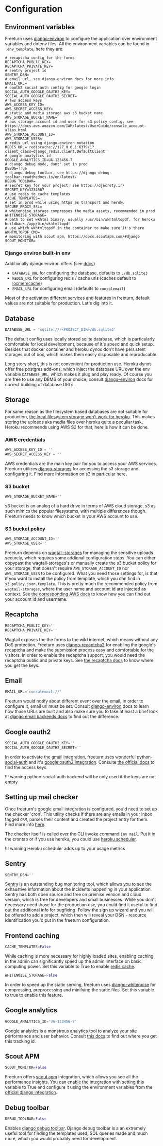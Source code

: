 # Configuration

## Environment variables

Freeturn uses [django-environ](https://github.com/joke2k/django-environ) to configure the application over environment
variables and dotenv files. All the environment variables can be found in `.env_template`, here they are:

```.env
# recaptcha config for the forms
RECAPTCHA_PUBLIC_KEY=
RECAPTCHA_PRIVATE_KEY=
# sentry project id
SENTRY_DSN=
# email url, see django-environ docs for more info
EMAIL_URL=
# oauth2 social auth config for google login
SOCIAL_AUTH_GOOGLE_OAUTH2_KEY=
SOCIAL_AUTH_GOOGLE_OAUTH2_SECRET=
# aws access keys
AWS_ACCESS_KEY_ID=
AWS_SECRET_ACCESS_KEY=
# static and media storage aws s3 bucket name
AWS_STORAGE_BUCKET_NAME=
# aws storage account id and user for s3 policy config, see https://docs.aws.amazon.com/IAM/latest/UserGuide/console_account-alias.html
AWS_STORAGE_ACCOUNT_ID=
AWS_STORAGE_USER=
# redis url using django-environ notation
REDIS_URL='rediscache://127.0.0.1:6379/1?client_class=django_redis.client.DefaultClient'
# google analytics id
GOOGLE_ANALYTICS_ID=UA-123456-7
# django debug mode, dont' set in prod
DEBUG=True
# django debug toolbar, see https://django-debug-toolbar.readthedocs.io/en/latest/
DEBUG_TOOLBAR=
# secret key for your project, see https://djecrety.ir/
SECRET_KEY=1234567
# use redis to cache templates
CACHE_TEMPLATES=
# set in prod while using https as transport and heroku
SECURE_PROXY_SSL=
# whitenoise storage compresses the media assets, recommended in prod
WHITENOISE_STORAGE=
# path to set wkhtml binary, usually /usr/bin/wkhtmltopdf, for heroku buildback /app/bin/wkhtmltopdf
# use which wkhtmltopdf in the container to make sure it's there
WKHTMLTOPDF_CMD=
# monitoring with scout apm, https://docs.scoutapm.com/#django
SCOUT_MONITOR=
```

### Django environ built-in env

Additionally django environ offers (see [docs](https://github.com/joke2k/django-environ#supported-types))
- `DATABASE_URL` for configuring the database, defaults to `./db.sqlite3`
- `REDIS_URL` for configuring redis / cache urls (caches default to [locmemcache](https://docs.djangoproject.com/en/3.0/topics/cache/#local-memory-caching))
- `EMAIL_URL` for configuring email  (defaults to `consolemail`)

Most of the activation different services and features in freeturn, default values are not suitable
for production. Let's dig into it.

## Database

```python
DATABASE_URL = 'sqlite:///<PROJECT_DIR>/db.sqlite3'
```

The default config uses locally stored sqlite database, which is particularly comfortable for local development, because
of it's speed and quick setup. Besides that docker container and heroku dynos don't have persistent storages out of box,
which makes them easily disposable and reproducable.

Long story short, this is not convenient for production use. Heroku dynos offer free postgres add-ons, which inject the
database URL over the env variable `DATABASE_URL`, which makes it plug and play ready. Of course you are free to use any
DBMS of your choice, consult [django-environ](https://github.com/joke2k/django-environ#supported-types) docs for correct
building of database URLs.

## Storage

For same reason as the filesystem based databases are not suitable for production, [the local filesystem storage won't
work for heroku](https://help.heroku.com/K1PPS2WM/why-are-my-file-uploads-missing-deleted). This makes storing the
uploads aka media files over heroku quite a peculiar task. Heroku recommends using AWS S3 for that, here is how it can
be done.

### AWS credentials

```python
AWS_ACCESS_KEY_ID = ''
AWS_SECRET_ACCESS_KEY = ''
```

AWS credentials are the main key pair for you to access your AWS services. Freeturn utilizes [django-storages](https://django-storages.readthedocs.io/en/latest/)
for accessing the s3 storage and configuring it. Find more information on s3 in particular [here](https://django-storages.readthedocs.io/en/latest/backends/amazon-S3.html).

### S3 bucket
```python
AWS_STORAGE_BUCKET_NAME=''
```

s3 bucket is an analog of a hard drive in terms of AWS cloud storage. s3 as such mimics the popular filesystems, with
multiple differences though. Freeturn needs to know which bucket in your AWS account to use.

### S3 bucket policy
```python
AWS_STORAGE_ACCOUNT_ID=''
AWS_STORAGE_USER=''
```

Freeturn depends on [wagtail-storages](https://github.com/torchbox/wagtail-storages) for managing the sensitive uploads
securely, which requires some addional configuration steps. You can either copypast the wagtail-storages's or manually create the s3 bucket
policy for your storage, that doesn't require `AWS_STORAGE_ACCOUNT_ID` nor `AWS_STORAGE_USER` to be configured.
What you need those settings for, is that if you want to install the policy from template, which you can find in `s3_policy.json.template`.
This is pretty much the recommended policy from `wagtail-storages`, where the user name and account id are injected as context.
See [the corresponding AWS docs](https://docs.aws.amazon.com/IAM/latest/UserGuide/console_account-alias.html) to know
how you can find out your account id and username.

## Recaptcha

```python
RECAPTCHA_PUBLIC_KEY=''
RECAPTCHA_PRIVATE_KEY=''
```

Wagtail exposes the the forms to the wild internet, which means without any DoS protection. Freeturn uses [django-recaptcha2](https://github.com/kbytesys/django-recaptcha2)
for enabling the google's recaptcha and make the submission process easy and comfortable for the visitors.
In order to enable the recaptcha support, you would need the recaptcha public and private keys. See [the recaptcha docs](https://developers.google.com/recaptcha/intro)
to know where you get the keys.

## Email
```python
EMAIL_URL='consolemail://'
```

Freeturn would notify about different event over the email, in order to configure it, email url must be set. Consult [django-environ](https://github.com/joke2k/django-environ)
docs to learn how those URLs are built and also make sure you to take at least a brief look at [django email backends docs](https://docs.djangoproject.com/en/3.0/topics/email/#email-backends)
to find out the difference.

## Google oauth2
```python
SOCIAL_AUTH_GOOGLE_OAUTH2_KEY=''
SOCIAL_AUTH_GOOGLE_OAUTH2_SECRET=''
```

In order to activate the [gmail integration](crm.md#messages), freeturn uses wonderful [python-social-auth](https://python-social-auth.readthedocs.io/en/latest/)
and it's [google oauth2 integration](https://python-social-auth.readthedocs.io/en/latest/backends/google.html#google-oauth2).
Consulte [the official docs](https://developers.google.com/identity/protocols/oauth2) to find the access keys.

!!! warning
    python-social-auth backend will be only used if the keys are not empty

## Setting up mail checker

Once freeturn's google email integration is configured, you'd need to set up the checker 'cron'. This utility checks if
there are any emails in your inbox tagged `CRM`, parses their content and created the project entry for them.
Find more info [here](crm.md#messages).

The checker itself is called over the CLI invoke command `inv mail`. Put it in the crontab or if you use heroku, you
could use [heroku scheduler](https://devcenter.heroku.com/articles/scheduler).

!!! warning
    Heroku scheduler adds up to your usage metrics


## Sentry
```python
SENTRY_DSN=''
```

[Sentry](https://sentry.io/organizations/sergey-cheparev/issues/) is an outstanding bug monitoring tool, which allows you to see the exhaustive information about the incidents
happening in your application. Sentry has both open source and free on premise version and cloud version, which is free
for developers and small businesses. While you don't necessary need those for the production use, you could find it useful
to find out the additional info for bugfixing. Follow the sign up wizard and you will be offered to add a project, which
then will reveal your DSN - resource identification you'd put in the freeturn configuration.

## Frontend caching

```python
CACHE_TEMPLATES=False
```

While caching is more necessary for highly loaded sites, enabling caching in the admin can significantly speed up the
admin interface on basic computing power. Set this variable to True to enable [redis cache](#django-environ-built-in-env).

```python
WHITENOISE_STORAGE=False
```

In order to speed up the static serving, freeturn uses [django-whitenoise](http://whitenoise.evans.io/en/stable/) for
compressing, preprocessing and minifying the static files. Set this variable to true to enable this feature.

## Google analytics

```python
GOOGLE_ANALYTICS_ID='UA-123456-7'
```

Google analytics is a monstrous analytics tool to analyze your site performance and user behavior. Consult [this docs](https://support.google.com/analytics/thread/13109681?hl=en)
to find out where you get this tracking id.

## Scout APM

```python
SCOUT_MONITOR=False
```

Freeturn offers [scout apm](https://scoutapm.com/) integration, which allows you see all the performance insights.
You can enable the integration with setting this variable to True and configure it using the environment variables
from the [official django integration](https://scoutapm.com/blog/monitoring-a-django-app-with-scout).

## Debug toolbar

```python
DEBUG_TOOLBAR=False
```
Enables [django debug toolbar](https://django-debug-toolbar.readthedocs.io/en/latest/). Django debug toolbar is a an
extremely useful tool for finding the templates used, SQL queries made and much more, which you would probably need
for development.
